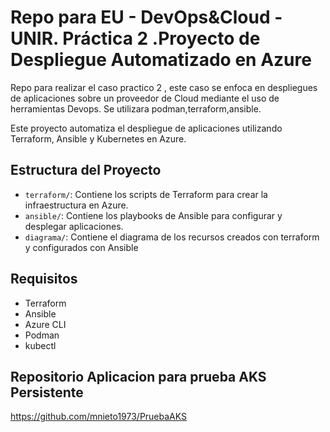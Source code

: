 # Repo para EU - DevOps&Cloud - UNIR. Práctica 2 .Proyecto de Despliegue Automatizado en Azure

Repo para realizar el caso practico 2 , este caso se enfoca en despliegues de aplicaciones sobre un proveedor de Cloud mediante el uso de herramientas Devops.
Se utilizara podman,terraform,ansible.



Este proyecto automatiza el despliegue de aplicaciones utilizando Terraform, Ansible y Kubernetes en Azure.

## Estructura del Proyecto

- `terraform/`: Contiene los scripts de Terraform para crear la infraestructura en Azure.
- `ansible/`: Contiene los playbooks de Ansible para configurar y desplegar aplicaciones.
- `diagrama/`: Contiene el diagrama de los recursos creados con terraform y configurados con Ansible
## Requisitos

- Terraform
- Ansible
- Azure CLI
- Podman
- kubectl

## Repositorio Aplicacion para prueba AKS Persistente

https://github.com/mnieto1973/PruebaAKS


